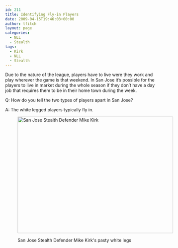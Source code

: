 ```yaml
---
id: 211
title: Identifying Fly-in Players
date: 2009-04-15T19:46:03+00:00
author: tfitch
layout: page
categories:
  - NLL
  - Stealth
tags:
  - Kirk
  - NLL
  - Stealth
---
```

Due to the nature of the league, players have to live were they work and play wherever the game is that weekend. In San Jose it&#8217;s possible for the players to live in market during the whole season if they don&#8217;t have a day job that requires them to be in their home town during the week.

Q: How do you tell the two types of players apart in San Jose?

A: The white legged players typically fly in.<figure id="attachment_212" aria-describedby="caption-attachment-212" style="width: 500px" class="wp-caption aligncenter">

[<img class="size-full wp-image-212" title="img_0890-copy" src="http://thestealthdragon.com/wp-content/uploads/2009/04/img_0890-copy.jpg" alt="San Jose Stealth Defender Mike Kirk" width="500" height="375" />](http://thestealthdragon.com/wp-content/uploads/2009/04/img_0890-copy.jpg)<figcaption id="caption-attachment-212" class="wp-caption-text">San Jose Stealth Defender Mike Kirk's pasty white legs</figcaption></figure>
